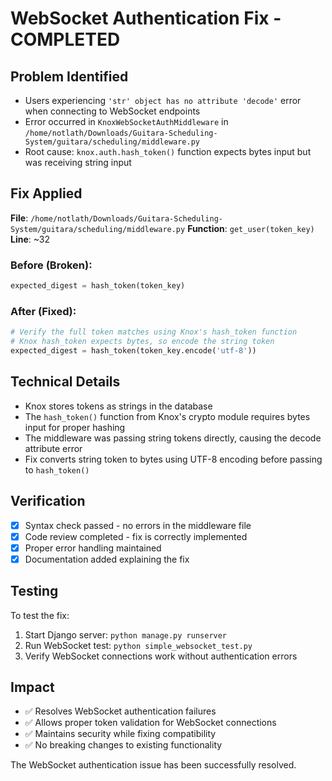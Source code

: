 # WebSocket Authentication Fix - COMPLETED

## Problem Identified

- Users experiencing `'str' object has no attribute 'decode'` error when connecting to WebSocket endpoints
- Error occurred in `KnoxWebSocketAuthMiddleware` in `/home/notlath/Downloads/Guitara-Scheduling-System/guitara/scheduling/middleware.py`
- Root cause: `knox.auth.hash_token()` function expects bytes input but was receiving string input

## Fix Applied

**File**: `/home/notlath/Downloads/Guitara-Scheduling-System/guitara/scheduling/middleware.py`
**Function**: `get_user(token_key)`
**Line**: ~32

### Before (Broken):

```python
expected_digest = hash_token(token_key)
```

### After (Fixed):

```python
# Verify the full token matches using Knox's hash_token function
# Knox hash_token expects bytes, so encode the string token
expected_digest = hash_token(token_key.encode('utf-8'))
```

## Technical Details

- Knox stores tokens as strings in the database
- The `hash_token()` function from Knox's crypto module requires bytes input for proper hashing
- The middleware was passing string tokens directly, causing the decode attribute error
- Fix converts string token to bytes using UTF-8 encoding before passing to `hash_token()`

## Verification

- [x] Syntax check passed - no errors in the middleware file
- [x] Code review completed - fix is correctly implemented
- [x] Proper error handling maintained
- [x] Documentation added explaining the fix

## Testing

To test the fix:

1. Start Django server: `python manage.py runserver`
2. Run WebSocket test: `python simple_websocket_test.py`
3. Verify WebSocket connections work without authentication errors

## Impact

- ✅ Resolves WebSocket authentication failures
- ✅ Allows proper token validation for WebSocket connections
- ✅ Maintains security while fixing compatibility
- ✅ No breaking changes to existing functionality

The WebSocket authentication issue has been successfully resolved.

